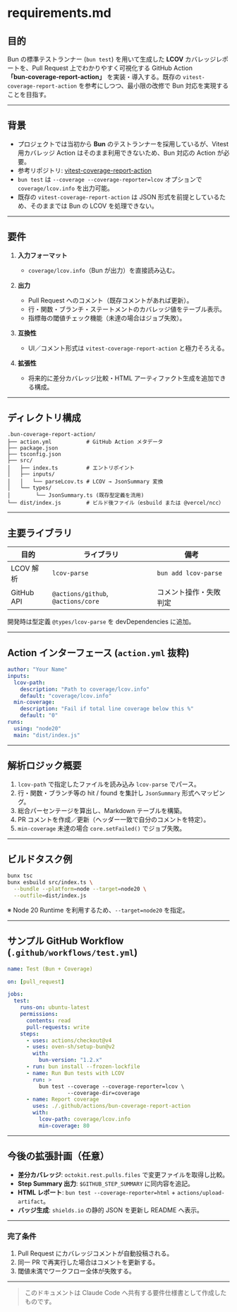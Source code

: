 # requirements.md

## 目的

Bun の標準テストランナー (`bun test`) を用いて生成した **LCOV** カバレッジレポートを、Pull Request 上でわかりやすく可視化する GitHub Action **「bun‑coverage‑report‑action」** を実装・導入する。既存の `vitest-coverage-report-action` を参考にしつつ、最小限の改修で Bun 対応を実現することを目指す。

---

## 背景

- プロジェクトでは当初から **Bun** のテストランナーを採用しているが、Vitest 用カバレッジ Action はそのまま利用できないため、Bun 対応の Action が必要。
- 参考リポジトリ: [vitest-coverage-report-action](https://github.com/davelosert/vitest-coverage-report-action)
- `bun test` は `--coverage --coverage-reporter=lcov` オプションで `coverage/lcov.info` を出力可能。
- 既存の `vitest-coverage-report-action` は JSON 形式を前提としているため、そのままでは Bun の LCOV を処理できない。

---

## 要件

1. **入力フォーマット**

   - `coverage/lcov.info`（Bun が出力）を直接読み込む。

2. **出力**

   - Pull Request へのコメント（既存コメントがあれば更新）。
   - 行・関数・ブランチ・ステートメントのカバレッジ値をテーブル表示。
   - 指標毎の閾値チェック機能（未達の場合はジョブ失敗）。

3. **互換性**

   - UI／コメント形式は `vitest-coverage-report-action` と極力そろえる。

4. **拡張性**

   - 将来的に差分カバレッジ比較・HTML アーティファクト生成を追加できる構成。

---

## ディレクトリ構成

```
.bun-coverage-report-action/
├── action.yml           # GitHub Action メタデータ
├── package.json
├── tsconfig.json
├── src/
│   ├── index.ts         # エントリポイント
│   ├── inputs/
│   │   └── parseLcov.ts # LCOV → JsonSummary 変換
│   └── types/
│        └── JsonSummary.ts (既存型定義を流用)
└── dist/index.js        # ビルド後ファイル（esbuild または @vercel/ncc）
```

---

## 主要ライブラリ

| 目的       | ライブラリ                         | 備考                   |
| ---------- | ---------------------------------- | ---------------------- |
| LCOV 解析  | `lcov-parse`                       | `bun add lcov-parse`   |
| GitHub API | `@actions/github`, `@actions/core` | コメント操作・失敗判定 |

開発時は型定義 `@types/lcov-parse` を devDependencies に追加。

---

## Action インターフェース (`action.yml` 抜粋)

```yaml
author: "Your Name"
inputs:
  lcov-path:
    description: "Path to coverage/lcov.info"
    default: "coverage/lcov.info"
  min-coverage:
    description: "Fail if total line coverage below this %"
    default: "0"
runs:
  using: "node20"
  main: "dist/index.js"
```

---

## 解析ロジック概要

1. `lcov-path` で指定したファイルを読み込み `lcov-parse` でパース。
2. 行・関数・ブランチ等の hit / found を集計し `JsonSummary` 形式へマッピング。
3. 総合パーセンテージを算出し、Markdown テーブルを構築。
4. PR コメントを作成／更新（ヘッダー一致で自分のコメントを特定）。
5. `min-coverage` 未達の場合 `core.setFailed()` でジョブ失敗。

---

## ビルドタスク例

```bash
bunx tsc
bunx esbuild src/index.ts \
  --bundle --platform=node --target=node20 \
  --outfile=dist/index.js
```

※ Node 20 Runtime を利用するため、`--target=node20` を指定。

---

## サンプル GitHub Workflow (`.github/workflows/test.yml`)

```yaml
name: Test (Bun + Coverage)

on: [pull_request]

jobs:
  test:
    runs-on: ubuntu-latest
    permissions:
      contents: read
      pull-requests: write
    steps:
      - uses: actions/checkout@v4
      - uses: oven-sh/setup-bun@v2
        with:
          bun-version: "1.2.x"
      - run: bun install --frozen-lockfile
      - name: Run Bun tests with LCOV
        run: >
          bun test --coverage --coverage-reporter=lcov \
                   --coverage-dir=coverage
      - name: Report coverage
        uses: ./.github/actions/bun-coverage-report-action
        with:
          lcov-path: coverage/lcov.info
          min-coverage: 80
```

---

## 今後の拡張計画（任意）

- **差分カバレッジ**: `octokit.rest.pulls.files` で変更ファイルを取得し比較。
- **Step Summary 出力**: `$GITHUB_STEP_SUMMARY` に同内容を追記。
- **HTML レポート**: `bun test --coverage-reporter=html` + `actions/upload-artifact`。
- **バッジ生成**: `shields.io` の静的 JSON を更新し README へ表示。

---

### 完了条件

1. Pull Request にカバレッジコメントが自動投稿される。
2. 同一 PR で再実行した場合はコメントを更新する。
3. 閾値未満でワークフロー全体が失敗する。

---

> このドキュメントは Claude Code へ共有する要件仕様書として作成したものです。
